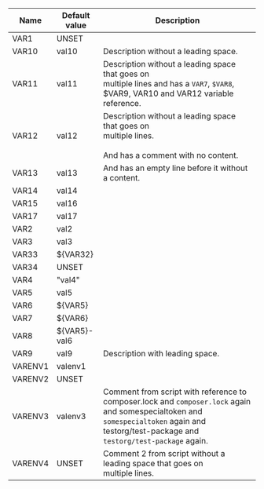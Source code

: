| Name    | Default value | Description                                                                                                                                                                                |
|---------|---------------|--------------------------------------------------------------------------------------------------------------------------------------------------------------------------------------------|
| VAR1    | UNSET         |                                                                                                                                                                                            |
| VAR10   | val10         | Description without a leading space.                                                                                                                                                       |
| VAR11   | val11         | Description without a leading space that goes on<br/>multiple lines and has a `VAR7`, `$VAR8`, $VAR9, VAR10 and VAR12 variable reference.                                                  |
| VAR12   | val12         | Description without a leading space that goes on<br/>multiple lines.<br/><br/>And has a comment with no content.                                                                           |
| VAR13   | val13         | And has an empty line before it without a content.                                                                                                                                         |
| VAR14   | val14         |                                                                                                                                                                                            |
| VAR15   | val16         |                                                                                                                                                                                            |
| VAR17   | val17         |                                                                                                                                                                                            |
| VAR2    | val2          |                                                                                                                                                                                            |
| VAR3    | val3          |                                                                                                                                                                                            |
| VAR33   | ${VAR32}      |                                                                                                                                                                                            |
| VAR34   | UNSET         |                                                                                                                                                                                            |
| VAR4    | \"val4\"      |                                                                                                                                                                                            |
| VAR5    | val5          |                                                                                                                                                                                            |
| VAR6    | ${VAR5}       |                                                                                                                                                                                            |
| VAR7    | ${VAR6}       |                                                                                                                                                                                            |
| VAR8    | ${VAR5}-val6  |                                                                                                                                                                                            |
| VAR9    | val9          | Description with leading space.                                                                                                                                                            |
| VARENV1 | valenv1       |                                                                                                                                                                                            |
| VARENV2 | UNSET         |                                                                                                                                                                                            |
| VARENV3 | valenv3       | Comment from script with reference to composer.lock and `composer.lock` again and somespecialtoken and `somespecialtoken` again and testorg/test-package and `testorg/test-package` again. |
| VARENV4 | UNSET         | Comment 2 from script without a leading space that goes on<br/>multiple lines.                                                                                                             |
